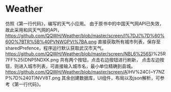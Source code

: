 # Weather
仿照《第一行代码》，编写的天气小应用。
由于原书中的中国天气网API已失效，故此采用和风天气网的API，
https://github.com/QQWH/Weather/blob/master/screen/I%7DJ(%7D%60%60O%7BTR%5B%40PVNWGPVI%7BA.png
直接获取所有城市列表，保存至sharedPrefence，程序运行默认获取武汉市天气。
https://github.com/QQWH/Weather/blob/master/screen/NBL6%256S)%25R7FF%25(DNP5NDXK.png
共有两个按钮，点击右边按钮进行刷新，
点击左边按钮，则进入城市列表，可直接输入城市名，最小单位精确到县城。
https://github.com/QQWH/Weather/blob/master/screen/A)HV%24C(~Y7NZP%7D%240T)NVV8T.png
其余创建数据库，UI组件，布局以及json解析，可参考《第一行代码》。